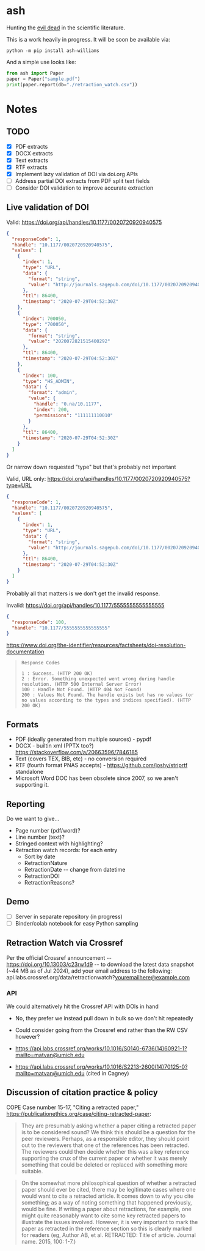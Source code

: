 # ash

Hunting the [evil dead](https://www.science.org/content/article/zombie-papers-wont-die-retracted-papers-notorious-fraudster-still-cited-years-later) in the scientific literature.

This is a work heavily in progress. It will be soon be available via:

```
python -m pip install ash-williams
```

And a simple use looks like:

```python
from ash import Paper
paper = Paper("sample.pdf")
print(paper.report(db="./retraction_watch.csv"))
```

# Notes

## TODO

- [x] PDF extracts
- [x] DOCX extracts
- [x] Text extracts
- [x] RTF extracts
- [x] Implement lazy validation of DOI via doi.org APIs
- [ ] Address partial DOI extracts from PDF split text fields
- [ ] Consider DOI validation to improve accurate extraction

## Live validation of DOI

Valid: https://doi.org/api/handles/10.1177/0020720920940575

```json
{
  "responseCode": 1,
  "handle": "10.1177/0020720920940575",
  "values": [
    {
      "index": 1,
      "type": "URL",
      "data": {
        "format": "string",
        "value": "http://journals.sagepub.com/doi/10.1177/0020720920940575"
      },
      "ttl": 86400,
      "timestamp": "2020-07-29T04:52:30Z"
    },
    {
      "index": 700050,
      "type": "700050",
      "data": {
        "format": "string",
        "value": "2020072821515400292"
      },
      "ttl": 86400,
      "timestamp": "2020-07-29T04:52:30Z"
    },
    {
      "index": 100,
      "type": "HS_ADMIN",
      "data": {
        "format": "admin",
        "value": {
          "handle": "0.na/10.1177",
          "index": 200,
          "permissions": "111111110010"
        }
      },
      "ttl": 86400,
      "timestamp": "2020-07-29T04:52:30Z"
    }
  ]
}
```

Or narrow down requested "type" but that's probably not important

Valid, URL only: https://doi.org/api/handles/10.1177/0020720920940575?type=URL

```json
{
  "responseCode": 1,
  "handle": "10.1177/0020720920940575",
  "values": [
    {
      "index": 1,
      "type": "URL",
      "data": {
        "format": "string",
        "value": "http://journals.sagepub.com/doi/10.1177/0020720920940575"
      },
      "ttl": 86400,
      "timestamp": "2020-07-29T04:52:30Z"
    }
  ]
}
```

Probably all that matters is we don't get the invalid response.

Invalid: https://doi.org/api/handles/10.1177/5555555555555555

```json
{
  "responseCode": 100,
  "handle": "10.1177/5555555555555555"
}
```

https://www.doi.org/the-identifier/resources/factsheets/doi-resolution-documentation

>     Response Codes
>
>     1 : Success. (HTTP 200 OK)
>     2 : Error. Something unexpected went wrong during handle resolution. (HTTP 500 Internal Server Error)
>     100 : Handle Not Found. (HTTP 404 Not Found)
>     200 : Values Not Found. The handle exists but has no values (or no values according to the types and indices specified). (HTTP 200 OK)

## Formats

- PDF (ideally generated from multiple sources) - pypdf
- DOCX - builtin xml (PPTX too?) https://stackoverflow.com/a/20663596/7846185
- Text (covers TEX, BIB, etc) - no conversion required
- RTF (fourth format PNAS accepts) - https://github.com/joshy/striprtf standalone
- Microsoft Word DOC has been obsolete since 2007, so we aren't supporting it.

## Reporting

Do we want to give...

- Page number (pdf/word)?
- Line number (text)?
- Stringed context with highlighting?
- Retraction watch records: for each entry
  - Sort by date
  - RetractionNature
  - RetractionDate -- change from datetime
  - RetractionDOI
  - RetractionReasons?

## Demo

- [ ] Server in separate repository (in progress)
- [ ] Binder/colab notebook for easy Python sampling

## Retraction Watch via Crossref

Per the official Crossref announcement -- https://doi.org/10.13003/c23rw1d9 -- to download the latest data snapshot (~44 MB as of Jul 2024), add your email address to the following: api.labs.crossref.org/data/retractionwatch?youremailhere@example.com

### API

We could alternatively hit the Crossref API with DOIs in hand

- No, they prefer we instead pull down in bulk so we don't hit repeatedly
- Could consider going from the Crossref end rather than the RW CSV however?

- https://api.labs.crossref.org/works/10.1016/S0140-6736(14)60921-1?mailto=matvan@umich.edu
- https://api.labs.crossref.org/works/10.1016/S2213-2600(14)70125-0?mailto=matvan@umich.edu (cited in Cagney)

## Discussion of citation practice & policy

COPE Case number 15-17, "Citing a retracted paper," https://publicationethics.org/case/citing-retracted-paper:

> They are presumably asking whether a paper citing a retracted paper is to be considered sound? We think this should be a question for the peer reviewers. Perhaps, as a responsible editor, they should point out to the reviewers that one of the references has been retracted. The reviewers could then decide whether this was a key reference supporting the crux of the current paper or whether it was merely something that could be deleted or replaced with something more suitable.

> On the somewhat more philosophical question of whether a retracted paper should ever be cited, there may be legitimate cases where one would want to cite a retracted article. It comes down to why you cite something; as a way of noting something that happened previously, would be fine. If writing a paper about retractions, for example, one might quite reasonably want to cite some key retracted papers to illustrate the issues involved. However, it is very important to mark the paper as retracted in the reference section so this is clearly marked for readers (eg, Author AB, et al. RETRACTED: Title of article. Journal name. 2015, 100: 1-7.)
